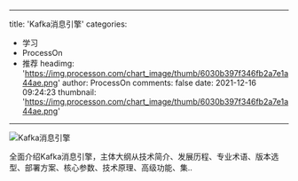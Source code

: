 
---
title: 'Kafka消息引擎'
categories: 
 - 学习
 - ProcessOn
 - 推荐
headimg: 'https://img.processon.com/chart_image/thumb/6030b397f346fb2a7e1a44ae.png'
author: ProcessOn
comments: false
date: 2021-12-16 09:24:23
thumbnail: 'https://img.processon.com/chart_image/thumb/6030b397f346fb2a7e1a44ae.png'
---

<div>   
<img class="thumb" alt="Kafka消息引擎" src="https://img.processon.com/chart_image/thumb/6030b397f346fb2a7e1a44ae.png" referrerpolicy="no-referrer">
<p>全面介绍Kafka消息引擎，主体大纲从技术简介、发展历程、专业术语、版本选型、部署方案、核心参数、技术原理、高级功能、集..</p>  
</div>
            